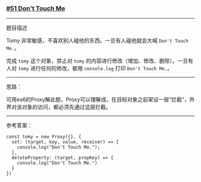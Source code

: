 ### [#51 Don't Touch Me](http://scriptoj.mangojuice.top/problems/51)

----
题目描述

Tomy 非常敏感，不喜欢别人碰他的东西。一旦有人碰他就会大喊 `Don't Touch Me.`。

完成 `tomy` 这个对象，禁止对 `tomy` 的内容进行修改（增加、修改、删除）。一旦有人对 `tomy` 进行任何的修改，都用 `console.log` 打印 `Don't Touch Me.`。

----
思路：

可用es6的Proxy解此题，Proxy可以理解成，在目标对象之前架设一层“拦截”，外界对该对象的访问，都必须先通过这层拦截。

----
参考答案：

```
const tomy = new Proxy({}, {
  set: (target, key, value, receiver) => {
    console.log("Don't Touch Me.");
  },
  deleteProperty: (target, propKey) => {
    console.log("Don't Touch Me.")
  }
})
```

